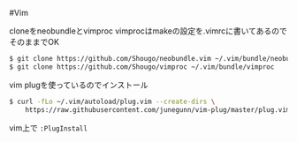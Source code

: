 #Vim

cloneをneobundleとvimproc
vimprocはmakeの設定を.vimrcに書いてあるのでそのままでOK

```sh
$ git clone https://github.com/Shougo/neobundle.vim ~/.vim/bundle/neobundle.vim
$ git clone https://github.com/Shougo/vimproc ~/.vim/bundle/vimproc
```
vim plugを使っているのでインストール

```sh
$ curl -fLo ~/.vim/autoload/plug.vim --create-dirs \
    https://raw.githubusercontent.com/junegunn/vim-plug/master/plug.vim
```
vim上で `:PlugInstall` 
